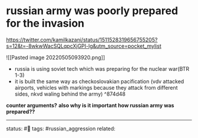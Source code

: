 # russian army was poorly prepared for the invasion
https://twitter.com/kamilkazani/status/1511528319656755205?s=12&t=-8wkwWacSQLqpcXjGPI-lg&utm_source=pocket_mylist

![[Pasted image 20220505093920.png]]

 - russia is using soviet tech which was preparing for the nuclear war(BTR 1-3)
 - it is built the same way as checkoslovakian pacification (vdv attacked airports, vehicles with markings because they attack from different sides, nkvd waling behind the army) ^874d48

**counter arguments?**
**also why is it important how russian army was prepared??**


---
status: #🌱 
tags: #russian_aggression 
related: 